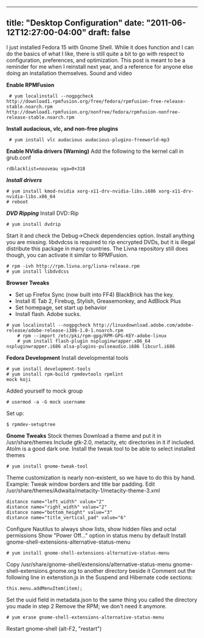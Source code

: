 
---
title: "Desktop Configuration"
date: "2011-06-12T12:27:00-04:00"
draft: false
---

I just installed Fedora 15 with Gnome Shell. While it does function and I can do the basics of what I like, there is still quite a bit to go with respect to configuration, preferences, and optimization. This post is meant to be a reminder for me when I reinstall next year, and a reference for anyone else doing an installation themselves.
Sound and video

**Enable RPMFusion**
```
 # yum localinstall --nogpgcheck http://download1.rpmfusion.org/free/fedora/rpmfusion-free-release-stable.noarch.rpm http://download1.rpmfusion.org/nonfree/fedora/rpmfusion-nonfree-release-stable.noarch.rpm
```
**Install audacious, vlc, and non-free plugins**
```
 # yum install vlc audacious audacious-plugins-freeworld-mp3
```
**Enable NVidia drivers (Warning)**
Add the following to the kernel call in grub.conf
```
rdblacklist=nouveau vga=0×318
```
***Install drivers***
```
# yum install kmod-nvidia xorg-x11-drv-nvidia-libs.i686 xorg-x11-drv-nvidia-libs.x86_64
# reboot
```
***DVD Ripping***
Install DVD::Rip
```
# yum install dvdrip
```
Start it and check the Debug->Check dependencies option. Install anything you are missing. libdvdcss is required to rip encrypted DVDs, but it is illegal distribute this package in many countries. The Livna repository still does though, you can activate it similar to RPMFusion.
```
# rpm -ivh http://rpm.livna.org/livna-release.rpm
# yum install libdvdcss
```
**Browser Tweaks**

* Set up Firefox Sync (now built into FF4) BlackBrick has the key.
* Install IE Tab 2, Firebug, Stylish, Greasemonkey, and AdBlock Plus
* Set homepage, set start up behavior
* Install flash. Adobe sucks.

```
# yum localinstall --nogpgcheck http://linuxdownload.adobe.com/adobe-release/adobe-release-i386-1.0-1.noarch.rpm
    # rpm --import /etc/pki/rpm-gpg/RPM-GPG-KEY-adobe-linux
    # yum install flash-plugin nspluginwrapper.x86_64 nspluginwrapper.i686 alsa-plugins-pulseaudio.i686 libcurl.i686
```
**Fedora Development**
Install developmental tools
```
# yum install development-tools
# yum install rpm-build rpmdevtools rpmlint
mock koji
```
Added yourself to mock group
```
# usermod -a -G mock username
```
Set up:
```
$ rpmdev-setuptree
```
**Gnome Tweaks**
Stock themes
Download a theme and put it in /usr/share/themes Include gtk-2.0, metacity, etc directories in it if included. Atolm is a good dark one.
Install the tweak tool to be able to select installed themes
```
# yum install gnome-tweak-tool
```
Theme customization is nearly non-existent, so we have to do this by hand. Example: Tweak window borders and title bar padding. Edit /usr/share/themes/Adwaita/metacity-1/metacity-theme-3.xml
```
distance name="left_width" value="2"
distance name="right_width" value="2"
distance name="bottom_height" value="3"
distance name="title_vertical_pad" value="6"
```
Configure Nautilus to always show lists, show hidden files and octal permissions
Show "Power Off..." option in status menu by default
Install gnome-shell-extensions-alternative-status-menu
```
# yum install gnome-shell-extensions-alternative-status-menu
```
Copy /usr/share/gnome-shell/extensions/alternative-status-menu gnome-shell-extensions.gnome.org to another directory beside it
Comment out the following line in extenstion.js in the Suspend and Hibernate code sections:
```
this.menu.addMenuItem(item);
```
Set the uuid field in metadata.json to the same thing you called the directory you made in step 2
Remove the RPM; we don't need it anymore.
```
# yum erase gnome-shell-extensions-alternative-status-menu
```
Restart gnome-shell (alt-F2, "restart")


